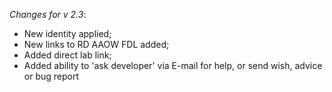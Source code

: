 _Changes for v 2.3_:
- New identity applied;
- New links to RD AAOW FDL added;
- Added direct lab link;
- Added ability to 'ask developer' via E-mail for help, or send wish, advice or bug report
